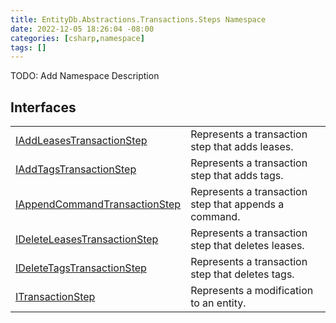 ```yaml
---
title: EntityDb.Abstractions.Transactions.Steps Namespace
date: 2022-12-05 18:26:04 -08:00
categories: [csharp,namespace]
tags: []
---
```



TODO: Add Namespace Description

## Interfaces
<table><tr><td><a href='/posts/csharp.interface.entitydb.abstractions.transactions.steps.iaddleasestransactionstep/'>IAddLeasesTransactionStep</a></td><td>
Represents a transaction step that adds leases.
</td></tr><tr><td><a href='/posts/csharp.interface.entitydb.abstractions.transactions.steps.iaddtagstransactionstep/'>IAddTagsTransactionStep</a></td><td>
Represents a transaction step that adds tags.
</td></tr><tr><td><a href='/posts/csharp.interface.entitydb.abstractions.transactions.steps.iappendcommandtransactionstep/'>IAppendCommandTransactionStep</a></td><td>
Represents a transaction step that appends a command.
</td></tr><tr><td><a href='/posts/csharp.interface.entitydb.abstractions.transactions.steps.ideleteleasestransactionstep/'>IDeleteLeasesTransactionStep</a></td><td>
Represents a transaction step that deletes leases.
</td></tr><tr><td><a href='/posts/csharp.interface.entitydb.abstractions.transactions.steps.ideletetagstransactionstep/'>IDeleteTagsTransactionStep</a></td><td>
Represents a transaction step that deletes tags.
</td></tr><tr><td><a href='/posts/csharp.interface.entitydb.abstractions.transactions.steps.itransactionstep/'>ITransactionStep</a></td><td>
Represents a modification to an entity.
</td></tr></table>
